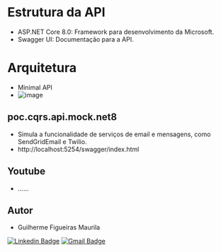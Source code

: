 # Estrutura da API
- ASP.NET Core 8.0: Framework para desenvolvimento da Microsoft.
- Swagger UI: Documentação para a API.

# Arquitetura
- Minimal API
- ![image](https://github.com/gfmaurila/poc.cqrs.api.mock.net8/assets/5544035/5d4b23a7-eff4-4c38-87a3-9d88f1aa47e5)


## poc.cqrs.api.mock.net8
- Simula a funcionalidade de serviços de email e mensagens, como SendGridEmail e Twilio.
- http://localhost:5254/swagger/index.html

## Youtube
- ......

## Autor

- Guilherme Figueiras Maurila

[![Linkedin Badge](https://img.shields.io/badge/-Guilherme_Figueiras_Maurila-blue?style=flat-square&logo=Linkedin&logoColor=white&link=https://www.linkedin.com/in/guilherme-maurila)](https://www.linkedin.com/in/guilherme-maurila)
[![Gmail Badge](https://img.shields.io/badge/-gfmaurila@gmail.com-c14438?style=flat-square&logo=Gmail&logoColor=white&link=mailto:gfmaurila@gmail.com)](mailto:gfmaurila@gmail.com)


